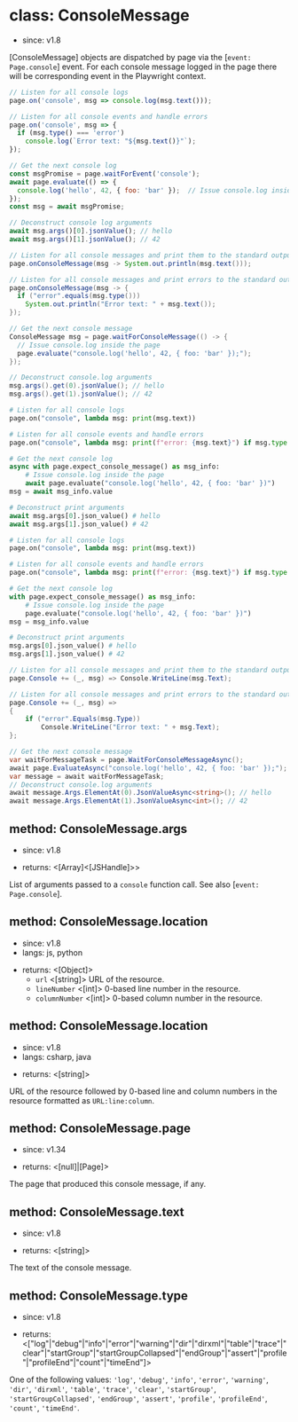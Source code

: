 # class: ConsoleMessage
* since: v1.8

[ConsoleMessage] objects are dispatched by page via the [`event: Page.console`] event.
For each console message logged in the page there will be corresponding event in the Playwright
context.

```js
// Listen for all console logs
page.on('console', msg => console.log(msg.text()));

// Listen for all console events and handle errors
page.on('console', msg => {
  if (msg.type() === 'error')
    console.log(`Error text: "${msg.text()}"`);
});

// Get the next console log
const msgPromise = page.waitForEvent('console');
await page.evaluate(() => {
  console.log('hello', 42, { foo: 'bar' });  // Issue console.log inside the page
});
const msg = await msgPromise;

// Deconstruct console log arguments
await msg.args()[0].jsonValue(); // hello
await msg.args()[1].jsonValue(); // 42
```

```java
// Listen for all console messages and print them to the standard output.
page.onConsoleMessage(msg -> System.out.println(msg.text()));

// Listen for all console messages and print errors to the standard output.
page.onConsoleMessage(msg -> {
  if ("error".equals(msg.type()))
    System.out.println("Error text: " + msg.text());
});

// Get the next console message
ConsoleMessage msg = page.waitForConsoleMessage(() -> {
  // Issue console.log inside the page
  page.evaluate("console.log('hello', 42, { foo: 'bar' });");
});

// Deconstruct console.log arguments
msg.args().get(0).jsonValue(); // hello
msg.args().get(1).jsonValue(); // 42
```

```python async
# Listen for all console logs
page.on("console", lambda msg: print(msg.text))

# Listen for all console events and handle errors
page.on("console", lambda msg: print(f"error: {msg.text}") if msg.type == "error" else None)

# Get the next console log
async with page.expect_console_message() as msg_info:
    # Issue console.log inside the page
    await page.evaluate("console.log('hello', 42, { foo: 'bar' })")
msg = await msg_info.value

# Deconstruct print arguments
await msg.args[0].json_value() # hello
await msg.args[1].json_value() # 42
```

```python sync
# Listen for all console logs
page.on("console", lambda msg: print(msg.text))

# Listen for all console events and handle errors
page.on("console", lambda msg: print(f"error: {msg.text}") if msg.type == "error" else None)

# Get the next console log
with page.expect_console_message() as msg_info:
    # Issue console.log inside the page
    page.evaluate("console.log('hello', 42, { foo: 'bar' })")
msg = msg_info.value

# Deconstruct print arguments
msg.args[0].json_value() # hello
msg.args[1].json_value() # 42
```

```csharp
// Listen for all console messages and print them to the standard output.
page.Console += (_, msg) => Console.WriteLine(msg.Text);

// Listen for all console messages and print errors to the standard output.
page.Console += (_, msg) =>
{
    if ("error".Equals(msg.Type))
        Console.WriteLine("Error text: " + msg.Text);
};

// Get the next console message
var waitForMessageTask = page.WaitForConsoleMessageAsync();
await page.EvaluateAsync("console.log('hello', 42, { foo: 'bar' });");
var message = await waitForMessageTask;
// Deconstruct console.log arguments
await message.Args.ElementAt(0).JsonValueAsync<string>(); // hello
await message.Args.ElementAt(1).JsonValueAsync<int>(); // 42
```

## method: ConsoleMessage.args
* since: v1.8
- returns: <[Array]<[JSHandle]>>

List of arguments passed to a `console` function call. See also [`event: Page.console`].

## method: ConsoleMessage.location
* since: v1.8
* langs: js, python
- returns: <[Object]>
  - `url` <[string]> URL of the resource.
  - `lineNumber` <[int]> 0-based line number in the resource.
  - `columnNumber` <[int]> 0-based column number in the resource.

## method: ConsoleMessage.location
* since: v1.8
* langs: csharp, java
- returns: <[string]>

URL of the resource followed by 0-based line and column numbers in the resource formatted as `URL:line:column`.

## method: ConsoleMessage.page
* since: v1.34
- returns: <[null]|[Page]>

The page that produced this console message, if any.

## method: ConsoleMessage.text
* since: v1.8
- returns: <[string]>

The text of the console message.

## method: ConsoleMessage.type
* since: v1.8
- returns: <["log"|"debug"|"info"|"error"|"warning"|"dir"|"dirxml"|"table"|"trace"|"clear"|"startGroup"|"startGroupCollapsed"|"endGroup"|"assert"|"profile"|"profileEnd"|"count"|"timeEnd"]>

One of the following values: `'log'`, `'debug'`, `'info'`, `'error'`, `'warning'`, `'dir'`, `'dirxml'`, `'table'`,
`'trace'`, `'clear'`, `'startGroup'`, `'startGroupCollapsed'`, `'endGroup'`, `'assert'`, `'profile'`, `'profileEnd'`,
`'count'`, `'timeEnd'`.
